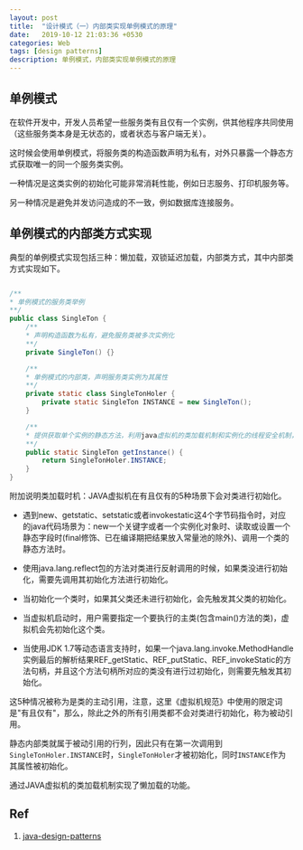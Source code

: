 ```yaml
---
layout: post
title:  "设计模式（一）内部类实现单例模式的原理"
date:   2019-10-12 21:03:36 +0530
categories: Web
tags: [design patterns]
description: 单例模式，内部类实现单例模式的原理
---
```


## 单例模式

在软件开发中，开发人员希望一些服务类有且仅有一个实例，供其他程序共同使用（这些服务类本身是无状态的，或者状态与客户端无关）。

这时候会使用单例模式，将服务类的构造函数声明为私有，对外只暴露一个静态方式获取唯一的同一个服务类实例。

一种情况是这类实例的初始化可能非常消耗性能，例如日志服务、打印机服务等。

另一种情况是避免并发访问造成的不一致，例如数据库连接服务。

## 单例模式的内部类方式实现

典型的单例模式实现包括三种：懒加载，双锁延迟加载，内部类方式，其中内部类方式实现如下。

```java

/**
* 单例模式的服务类举例
**/
public class SingleTon {
    /**
    * 声明构造函数为私有，避免服务类被多次实例化
    **/
    private SingleTon() {}

    /**
    * 单例模式的内部类，声明服务类实例为其属性
    **/
    private static class SingleTonHoler {
        private static SingleTon INSTANCE = new SingleTon();
    }

    /**
    * 提供获取单个实例的静态方法，利用java虚拟机的类加载机制和实例化的线程安全机制，实现单例的懒加载和线程安全
    **/
    public static SingleTon getInstance() {
        return SingleTonHoler.INSTANCE;
    }
}
```

附加说明类加载时机：JAVA虚拟机在有且仅有的5种场景下会对类进行初始化。

- 遇到new、getstatic、setstatic或者invokestatic这4个字节码指令时，对应的java代码场景为：new一个关键字或者一个实例化对象时、读取或设置一个静态字段时(final修饰、已在编译期把结果放入常量池的除外)、调用一个类的静态方法时。

- 使用java.lang.reflect包的方法对类进行反射调用的时候，如果类没进行初始化，需要先调用其初始化方法进行初始化。

- 当初始化一个类时，如果其父类还未进行初始化，会先触发其父类的初始化。

- 当虚拟机启动时，用户需要指定一个要执行的主类(包含main()方法的类)，虚拟机会先初始化这个类。

- 当使用JDK 1.7等动态语言支持时，如果一个java.lang.invoke.MethodHandle实例最后的解析结果REF_getStatic、REF_putStatic、REF_invokeStatic的方法句柄，并且这个方法句柄所对应的类没有进行过初始化，则需要先触发其初始化。

这5种情况被称为是类的主动引用，注意，这里《虚拟机规范》中使用的限定词是"有且仅有"，那么，除此之外的所有引用类都不会对类进行初始化，称为被动引用。

静态内部类就属于被动引用的行列，因此只有在第一次调用到`SingleTonHoler.INSTANCE`时，`SingleTonHoler`才被初始化，同时`INSTANCE`作为其属性被初始化。

通过JAVA虚拟机的类加载机制实现了懒加载的功能。

## Ref
1. [java-design-patterns](https://github.com/iluwatar/java-design-patterns/tree/master/singleton)
